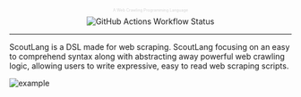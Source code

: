 <div align="center">
<p style="font-size:0.5em;color:#d4d4d4">A Web Crawling Programming Language</p>
<img alt="GitHub Actions Workflow Status" src="https://img.shields.io/github/actions/workflow/status/maxmindlin/scout-lang/ci.yml?style=for-the-badge&label=CI">
</div>
<hr>

ScoutLang is a DSL made for web scraping. ScoutLang focusing on an easy to comprehend syntax along with abstracting away powerful web crawling logic, allowing users to write expressive, easy to read web scraping scripts.

![example](./assets/scout.gif)

